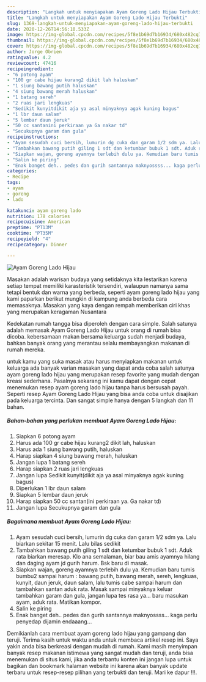 ```yaml
---
description: "Langkah untuk menyiapakan Ayam Goreng Lado Hijau Terbukti"
title: "Langkah untuk menyiapakan Ayam Goreng Lado Hijau Terbukti"
slug: 1369-langkah-untuk-menyiapakan-ayam-goreng-lado-hijau-terbukti
date: 2020-12-26T14:56:10.533Z
image: https://img-global.cpcdn.com/recipes/5f8e1b69d7b16934/680x482cq70/ayam-goreng-lado-hijau-foto-resep-utama.jpg
thumbnail: https://img-global.cpcdn.com/recipes/5f8e1b69d7b16934/680x482cq70/ayam-goreng-lado-hijau-foto-resep-utama.jpg
cover: https://img-global.cpcdn.com/recipes/5f8e1b69d7b16934/680x482cq70/ayam-goreng-lado-hijau-foto-resep-utama.jpg
author: Jorge Obrien
ratingvalue: 4.2
reviewcount: 47416
recipeingredient:
- "6 potong ayam"
- "100 gr cabe hijau kurang2 dikit lah haluskan"
- "1 siung bawang putih haluskan"
- "4 siung bawang merah haluskan"
- "1 batang sereh"
- "2 ruas jari lengkuas"
- "Sedikit kunyitdikit aja ya asal minyaknya agak kuning bagus"
- "1 lbr daun salam"
- "5 lembar daun jeruk"
- "50 cc santanini perkiraan ya Ga nakar td"
- "Secukupnya garam dan gula"
recipeinstructions:
- "Ayam sesudah cuci bersih, lumurin dg cuka dan garam 1/2 sdm ya. Lalu biarkan sekitar 15 menit. Lalu bilas sedikit"
- "Tambahkan bawang putih giling 1 sdt dan ketumbar bubuk 1 sdt. Aduk rata biarkan meresap. Klo ana semalaman, biar bau amis ayamnya hilang dan daging ayam jd gurih harum. Bsk baru di masak."
- "Siapkan wajan, goreng ayamnya terlebih dulu ya. Kemudian baru tumis bumbu2 sampai harum : bawang putih, bawang merah, sereh, lengkuas, kunyit, daun jeruk, daun salam, lalu tumis cabe sampai harum dan tambahkan santan aduk rata. Masak sampai minyaknya keluar tambahkan garam dan gula, jangan lupa tes rasa ya... baru masukan ayam, aduk rata. Matikan kompor."
- "Salin ke piring"
- "Enak banget deh.. pedes dan gurih santannya maknyossss... kaga perlu penyedap dijamin endaaang..."
categories:
- Recipe
tags:
- ayam
- goreng
- lado

katakunci: ayam goreng lado 
nutrition: 178 calories
recipecuisine: American
preptime: "PT13M"
cooktime: "PT35M"
recipeyield: "4"
recipecategory: Dinner

---
```



![Ayam Goreng Lado Hijau](https://img-global.cpcdn.com/recipes/5f8e1b69d7b16934/680x482cq70/ayam-goreng-lado-hijau-foto-resep-utama.jpg)

Masakan adalah warisan budaya yang setidaknya kita lestarikan karena setiap tempat memiliki karasteristik tersendiri, walaupun namanya sama tetapi bentuk dan warna yang berbeda, seperti ayam goreng lado hijau yang kami paparkan berikut mungkin di kampung anda berbeda cara memasaknya. Masakan yang kaya dengan rempah memberikan ciri khas yang merupakan keragaman Nusantara

Kedekatan rumah tangga bisa diperoleh dengan cara simple. Salah satunya adalah memasak Ayam Goreng Lado Hijau untuk orang di rumah bisa dicoba. kebersamaan makan bersama keluarga sudah menjadi budaya, bahkan banyak orang yang merantau selalu membayangkan makanan di rumah mereka.



untuk kamu yang suka masak atau harus menyiapkan makanan untuk keluarga ada banyak varian masakan yang dapat anda coba salah satunya ayam goreng lado hijau yang merupakan resep favorite yang mudah dengan kreasi sederhana. Pasalnya sekarang ini kamu dapat dengan cepat menemukan resep ayam goreng lado hijau tanpa harus bersusah payah.
Seperti resep Ayam Goreng Lado Hijau yang bisa anda coba untuk disajikan pada keluarga tercinta. Dan sangat simple hanya dengan 5 langkah dan 11 bahan.


<!--inarticleads1-->

##### Bahan-bahan yang perlukan membuat Ayam Goreng Lado Hijau:

1. Siapkan 6 potong ayam
1. Harus ada 100 gr cabe hijau kurang2 dikit lah, haluskan
1. Harus ada 1 siung bawang putih, haluskan
1. Harap siapkan 4 siung bawang merah, haluskan
1. Jangan lupa 1 batang sereh
1. Harap siapkan 2 ruas jari lengkuas
1. Jangan lupa Sedikit kunyit(dikit aja ya asal minyaknya agak kuning bagus)
1. Diperlukan 1 lbr daun salam
1. Siapkan 5 lembar daun jeruk
1. Harap siapkan 50 cc santan(ini perkiraan ya. Ga nakar td)
1. Jangan lupa Secukupnya garam dan gula




<!--inarticleads2-->

##### Bagaimana membuat  Ayam Goreng Lado Hijau:

1. Ayam sesudah cuci bersih, lumurin dg cuka dan garam 1/2 sdm ya. Lalu biarkan sekitar 15 menit. Lalu bilas sedikit
1. Tambahkan bawang putih giling 1 sdt dan ketumbar bubuk 1 sdt. Aduk rata biarkan meresap. Klo ana semalaman, biar bau amis ayamnya hilang dan daging ayam jd gurih harum. Bsk baru di masak.
1. Siapkan wajan, goreng ayamnya terlebih dulu ya. Kemudian baru tumis bumbu2 sampai harum : bawang putih, bawang merah, sereh, lengkuas, kunyit, daun jeruk, daun salam, lalu tumis cabe sampai harum dan tambahkan santan aduk rata. Masak sampai minyaknya keluar tambahkan garam dan gula, jangan lupa tes rasa ya... baru masukan ayam, aduk rata. Matikan kompor.
1. Salin ke piring
1. Enak banget deh.. pedes dan gurih santannya maknyossss... kaga perlu penyedap dijamin endaaang...




Demikianlah cara membuat ayam goreng lado hijau yang gampang dan teruji. Terima kasih untuk waktu anda untuk membaca artikel resep ini. Saya yakin anda bisa berkreasi dengan mudah di rumah. Kami masih menyimpan banyak resep makanan istimewa yang sangat mudah dan teruji, anda bisa menemukan di situs kami, jika anda terbantu konten ini jangan lupa untuk bagikan dan bookmark halaman website ini karena akan banyak update terbaru untuk resep-resep pilihan yang terbukti dan teruji. Mari ke dapur !!!. 
